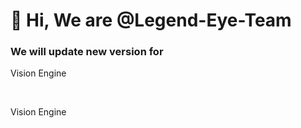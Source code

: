 <h1>👋 Hi, We are @Legend-Eye-Team </h1>
<h3>We will update new version for</h3>
<p>Vision Engine</p> <br/>
<p>Vision Engine</p> <br/>
<!---
Legend-Eye-Team/Legend-Eye-Team is a ✨ special ✨ repository because its `README.md` (this file) appears on your GitHub profile.
You can click the Preview link to take a look at your changes.
--->
